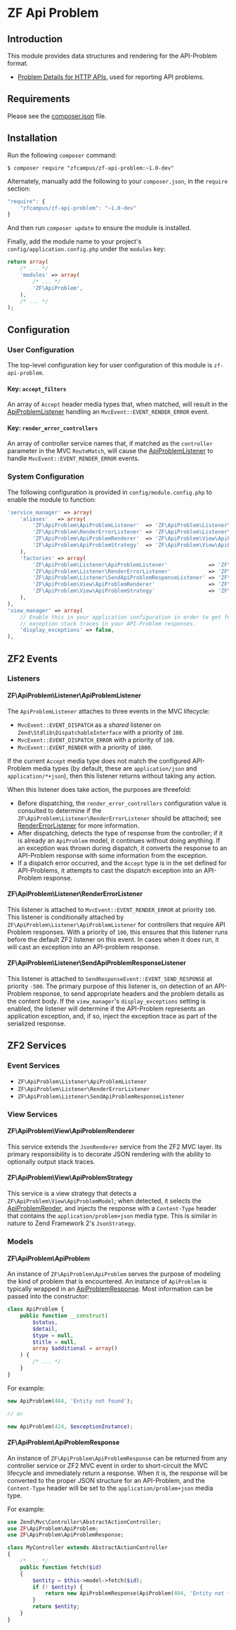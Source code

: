 ZF Api Problem
==============

Introduction
------------

This module provides data structures and rendering for the API-Problem format.

- [Problem Details for HTTP APIs](http://tools.ietf.org/html/draft-nottingham-http-problem-06),
  used for reporting API problems.

Requirements
------------
  
Please see the [composer.json](https://github.com/zfcampus/zf-api-problem/tree/master/composer.json) file.

Installation
------------

Run the following `composer` command:

```console
$ composer require "zfcampus/zf-api-problem:~1.0-dev"
```

Alternately, manually add the following to your `composer.json`, in the `require` section:

```javascript
"require": {
    "zfcampus/zf-api-problem": "~1.0-dev"
}
```

And then run `composer update` to ensure the module is installed.

Finally, add the module name to your project's `config/application.config.php` under the `modules`
key:

```php
return array(
    /* ... */
    'modules' => array(
        /* ... */
        'ZF\ApiProblem',
    ),
    /* ... */
);
```

Configuration
-------------

### User Configuration

The top-level configuration key for user configuration of this module is `zf-api-problem`.

#### Key: `accept_filters`

An array of `Accept` header media types that, when matched, will result in the
[ApiProblemListener](#zfapiproblemlistenerapiproblemlistener) handling an
`MvcEvent::EVENT_RENDER_ERROR` event.

#### Key: `render_error_controllers`

An array of controller service names that, if matched as the `controller` parameter in the MVC
`RouteMatch`, will cause the [ApiProblemListener](#zfapiproblemlistenerapiproblemlistener) to handle 
`MvcEvent::EVENT_RENDER_ERROR` events.

### System Configuration

The following configuration is provided in `config/module.config.php` to enable the module to
function:

```php
'service_manager' => array(
    'aliases'   => array(
        'ZF\ApiProblem\ApiProblemListener'  => 'ZF\ApiProblem\Listener\ApiProblemListener',
        'ZF\ApiProblem\RenderErrorListener' => 'ZF\ApiProblem\Listener\RenderErrorListener',
        'ZF\ApiProblem\ApiProblemRenderer'  => 'ZF\ApiProblem\View\ApiProblemRenderer',
        'ZF\ApiProblem\ApiProblemStrategy'  => 'ZF\ApiProblem\View\ApiProblemStrategy',
    ),
    'factories' => array(
        'ZF\ApiProblem\Listener\ApiProblemListener'             => 'ZF\ApiProblem\Factory\ApiProblemListenerFactory',
        'ZF\ApiProblem\Listener\RenderErrorListener'            => 'ZF\ApiProblem\Factory\RenderErrorListenerFactory',
        'ZF\ApiProblem\Listener\SendApiProblemResponseListener' => 'ZF\ApiProblem\Factory\SendApiProblemResponseListenerFactory',
        'ZF\ApiProblem\View\ApiProblemRenderer'                 => 'ZF\ApiProblem\Factory\ApiProblemRendererFactory',
        'ZF\ApiProblem\View\ApiProblemStrategy'                 => 'ZF\ApiProblem\Factory\ApiProblemStrategyFactory',
    ),
),
'view_manager' => array(
    // Enable this in your application configuration in order to get full
    // exception stack traces in your API-Problem responses.
    'display_exceptions' => false,
),
```

ZF2 Events
----------

### Listeners

#### ZF\ApiProblem\Listener\ApiProblemListener

The `ApiProblemListener` attaches to three events in the MVC lifecycle:

- `MvcEvent::EVENT_DISPATCH` as a _shared_ listener on `Zend\Stdlib\DispatchableInterface` with a
  priority of `100`.
- `MvcEvent::EVENT_DISPATCH_ERROR` with a priority of `100`.
- `MvcEvent::EVENT_RENDER` with a priority of `1000`.

If the current `Accept` media type does not match the configured API-Problem media types (by
default, these are `application/json` and `application/*+json`), then this listener returns without
taking any action.

When this listener does take action, the purposes are threefold:

- Before dispatching, the `render_error_controllers` configuration value is consulted to determine
  if the `ZF\ApiProblem\Listener\RenderErrorListener` should be attached; see
  [RenderErrorListener](#rendererrorlistener) for more information.
- After dispatching, detects the type of response from the controller; if it is already an
  `ApiProblem` model, it continues without doing anything. If an exception was thrown during
  dispatch, it converts the response to an API-Problem response with some information from the
  exception.
- If a dispatch error occurred, and the `Accept` type is in the set defined for API-Problems, it
  attempts to cast the dispatch exception into an API-Problem response.

#### ZF\ApiProblem\Listener\RenderErrorListener

This listener is attached to `MvcEvent::EVENT_RENDER_ERROR` at priority `100`.  This listener is
conditionally attached by `ZF\ApiProblem\Listener\ApiProblemListener` for controllers that require
API Problem responses.  With a priority of `100`, this ensures that this listener runs before the
default ZF2 listener on this event. In cases when it does run, it will cast an exception into an
API-problem response.

#### ZF\ApiProblem\Listener\SendApiProblemResponseListener

This listener is attached to `SendResponseEvent::EVENT_SEND_RESPONSE` at priority `-500`.  The
primary purpose of this listener is, on detection of an API-Problem response, to send appropriate
headers and the problem details as the content body. If the `view_manager`'s `display_exceptions`
setting is enabled, the listener will determine if the API-Problem represents an application
exception, and, if so, inject the exception trace as part of the serialized response.

ZF2 Services
------------

### Event Services

- `ZF\ApiProblem\Listener\ApiProblemListener`
- `ZF\ApiProblem\Listener\RenderErrorListener`
- `ZF\ApiProblem\Listener\SendApiProblemResponseListener`

### View Services

#### ZF\ApiProblem\View\ApiProblemRenderer

This service extends the `JsonRenderer` service from the ZF2 MVC layer.  Its primary responsibility
is to decorate JSON rendering with the ability to optionally output stack traces.

#### ZF\ApiProblem\View\ApiProblemStrategy

This service is a view strategy that detects a `ZF\ApiProblem\View\ApiProblemModel`; when detected,
it selects the [ApiProblemRender](#zfapiproblemviewapiproblemrenderer), and injects the response
with a `Content-Type` header that contains the `application/problem+json` media type. This is
similar in nature to Zend Framework 2's `JsonStrategy`.

### Models

#### ZF\ApiProblem\ApiProblem

An instance of `ZF\ApiProblem\ApiProblem` serves the purpose of modeling the kind of problem that is
encountered.  An instance of `ApiProblem` is typically wrapped in an
[ApiProblemResponse](#zfapiproblemapiproblemresponse). Most information can be passed into the
constructor:

```php
class ApiProblem {
    public function __construct(
        $status,
        $detail,
        $type = null,
        $title = null,
        array $additional = array()
    ) {
        /* ... */
    }
}
```

For example:

```php
new ApiProblem(404, 'Entity not found');

// or

new ApiProblem(424, $exceptionInstance);
```

#### ZF\ApiProblem\ApiProblemResponse

An instance of `ZF\ApiProblem\ApiProblemResponse` can be returned from any controller service or ZF2
MVC event in order to short-circuit the MVC lifecycle and immediately return a response. When it
is, the response will be converted to the proper JSON structure for an API-Problem, and the
`Content-Type` header will be set to the `application/problem+json` media type.

For example:

```php
use Zend\Mvc\Controller\AbstractActionController;
use ZF\ApiProblem\ApiProblem;
use ZF\ApiProblem\ApiProblemResponse;

class MyController extends AbstractActionController
{
    /* ... */
    public function fetch($id)
    {
        $entity = $this->model->fetch($id);
        if (! $entity) {
            return new ApiProblemResponse(ApiProblem(404, 'Entity not found'));
        }
        return $entity;
    }
}
```
